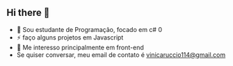 ## Hi there 👋
- 🔭 Sou estudante de Programação, focado em c# 0
- ⚡ faço alguns projetos em Javascript
- 🌱 Me interesso principalmente em front-end
- Se quiser conversar, meu email de contato é vinicaruccio114@gmail.com
<!--
**ViniLmao/ViniLmao** is a ✨ _special_ ✨ repository because its `README.md` (this file) appears on your GitHub profile.

Here are some ideas to get you started:

- 🔭 I’m currently working on ...
- 🌱 I’m currently learning ...
- 👯 I’m looking to collaborate on ...
- 🤔 I’m looking for help with ...
- 💬 Ask me about ...
- 📫 How to reach me: ...
- 😄 Pronouns: ...
- ⚡ Fun fact: ...
-->
